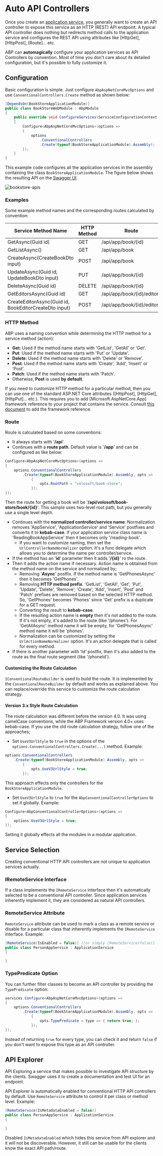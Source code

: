 # Auto API Controllers

Once you create an [application service](../Application-Services.md), you generally want to create an API controller to expose this service as an HTTP (REST) API endpoint. A typical API controller does nothing but redirects method calls to the application service and configures the REST API using attributes like [HttpGet], [HttpPost], [Route]... etc.

ABP can **automagically** configure your application services as API Controllers by convention. Most of time you don't care about its detailed configuration, but it's possible to fully customize it.

## Configuration

Basic configuration is simple. Just configure `AbpAspNetCoreMvcOptions` and use `ConventionalControllers.Create` method as shown below:

````csharp
[DependsOn(BookStoreApplicationModule)]
public class BookStoreWebModule : AbpModule
{
    public override void ConfigureServices(ServiceConfigurationContext context)
    {
        Configure<AbpAspNetCoreMvcOptions>(options =>
        {
            options
                .ConventionalControllers
                .Create(typeof(BookStoreApplicationModule).Assembly);
        });
    }
}
````

This example code configures all the application services in the assembly containing the class `BookStoreApplicationModule`. The figure below shows the resulting API on the [Swagger UI](https://swagger.io/tools/swagger-ui/).

![bookstore-apis](../images/bookstore-apis.png)

### Examples

Some example method names and the corresponding routes calculated by convention:

| Service Method Name                                   | HTTP Method | Route                      |
| ----------------------------------------------------- | ----------- | -------------------------- |
| GetAsync(Guid id)                                     | GET         | /api/app/book/{id}         |
| GetListAsync()                                        | GET         | /api/app/book              |
| CreateAsync(CreateBookDto input)                      | POST        | /api/app/book              |
| UpdateAsync(Guid id, UpdateBookDto input)             | PUT         | /api/app/book/{id}         |
| DeleteAsync(Guid id)                                  | DELETE      | /api/app/book/{id}         |
| GetEditorsAsync(Guid id)                              | GET         | /api/app/book/{id}/editors |
| CreateEditorAsync(Guid id, BookEditorCreateDto input) | POST        | /api/app/book/{id}/editor  |

### HTTP Method

ABP uses a naming convention while determining the HTTP method for a service method (action):

- **Get**: Used if the method name starts with 'GetList', 'GetAll' or 'Get'.
- **Put**: Used if the method name starts with 'Put' or 'Update'.
- **Delete**: Used if the method name starts with 'Delete' or 'Remove'.
- **Post**: Used if the method name starts with 'Create', 'Add', 'Insert' or 'Post'.
- **Patch**: Used if the method name starts with 'Patch'.
- Otherwise, **Post** is used **by default**.

If you need to customize HTTP method for a particular method, then you can use one of the standard ASP.NET Core attributes ([HttpPost], [HttpGet], [HttpPut]... etc.). This requires you to add [Microsoft.AspNetCore.App] framework reference to your project that contains the service. Consult [this document](https://learn.microsoft.com/en-us/aspnet/core/fundamentals/target-aspnetcore?view=aspnetcore-7.0&tabs=visual-studio#use-the-aspnet-core-shared-framework) to add the framework reference.

### Route

Route is calculated based on some conventions:

* It always starts with '**/api**'.
* Continues with a **route path**. Default value is '**/app**' and can be configured as like below:

````csharp
Configure<AbpAspNetCoreMvcOptions>(options =>
{
    options.ConventionalControllers
        .Create(typeof(BookStoreApplicationModule).Assembly, opts =>
            {
                opts.RootPath = "volosoft/book-store";
            });
});
````

Then the route for getting a book will be '**/api/volosoft/book-store/book/{id}**'. This sample uses two-level root path, but you generally use a single level depth.

* Continues with the **normalized controller/service name**. Normalization removes 'AppService', 'ApplicationService' and 'Service' postfixes and converts it to **kebab-case**. If your application service class name is 'ReadingBookAppService' then it becomes only '/reading-book'.
  * If you want to customize naming, then set the `UrlControllerNameNormalizer` option. It's a func delegate which allows you to determine the name per controller/service.
* If the method has an '**id**' parameter then it adds '**/{id}**' ro the route.
* Then it adds the action name if necessary. Action name is obtained from the method name on the service and normalized by;
  * Removing '**Async**' postfix. If the method name is 'GetPhonesAsync' then it becomes 'GetPhones'.
  * Removing **HTTP method prefix**. 'GetList', 'GetAll', 'Get', 'Put', 'Update', 'Delete', 'Remove', 'Create', 'Add', 'Insert', 'Post' and 'Patch' prefixes are removed based on the selected HTTP method. So, 'GetPhones' becomes 'Phones' since 'Get' prefix is a duplicate for a GET request.
  * Converting the result to **kebab-case**.
  * If the resulting action name is **empty** then it's not added to the route. If it's not empty, it's added to the route (like '/phones'). For 'GetAllAsync' method name it will be empty, for 'GetPhonesAsync' method name it will be 'phones'.
  * Normalization can be customized by setting the `UrlActionNameNormalizer` option. It's an action delegate that is called for every method.
* If there is another parameter with 'Id' postfix, then it's also added to the route as the final route segment (like '/phoneId').

#### Customizing the Route Calculation

`IConventionalRouteBuilder` is used to build the route. It is implemented by the `ConventionalRouteBuilder` by default and works as explained above. You can replace/override this service to customize the route calculation strategy.

#### Version 3.x Style Route Calculation

The route calculation was different before the version 4.0. It was using camelCase conventions, while the ABP Framework version 4.0+ uses kebab-case. If you use the old route calculation strategy, follow one of the approaches;

* Set `UseV3UrlStyle` to `true` in the options of the `options.ConventionalControllers.Create(...)` method. Example:

````csharp
options.ConventionalControllers
    .Create(typeof(BookStoreApplicationModule).Assembly, opts =>
        {
            opts.UseV3UrlStyle = true;
        });
````

This approach effects only the controllers for the `BookStoreApplicationModule`.

* Set `UseV3UrlStyle` to `true` for the `AbpConventionalControllerOptions` to set it globally. Example:

```csharp
Configure<AbpConventionalControllerOptions>(options =>
{
    options.UseV3UrlStyle = true;
});
```

Setting it globally effects all the modules in a modular application.

## Service Selection

Creating conventional HTTP API controllers are not unique to application services actually.

### IRemoteService Interface

If a class implements the `IRemoteService` interface then it's automatically selected to be a conventional API controller. Since application services inherently implement it, they are considered as natural API controllers.

### RemoteService Attribute

`RemoteService` attribute can be used to mark a class as a remote service or disable for a particular class that inherently implements the `IRemoteService` interface. Example:

````csharp
[RemoteService(IsEnabled = false)] //or simply [RemoteService(false)]
public class PersonAppService : ApplicationService
{

}
````

### TypePredicate Option

You can further filter classes to become an API controller by providing the `TypePredicate` option:

````csharp
services.Configure<AbpAspNetCoreMvcOptions>(options =>
{
    options.ConventionalControllers
        .Create(typeof(BookStoreApplicationModule).Assembly, opts =>
            {
                opts.TypePredicate = type => { return true; };
            });
});
````

Instead of returning `true` for every type, you can check it and return `false` if you don't want to expose this type as an API controller.

## API Explorer

API Exploring a service that makes possible to investigate API structure by the clients. Swagger uses it to create a documentation and test UI for an endpoint.

API Explorer is automatically enabled for conventional HTTP API controllers by default. Use `RemoteService` attribute to control it per class or method level. Example:

````csharp
[RemoteService(IsMetadataEnabled = false)]
public class PersonAppService : ApplicationService
{

}
````

Disabled `IsMetadataEnabled` which hides this service from API explorer and it will not be discoverable. However, it still can be usable for the clients know the exact API path/route.
